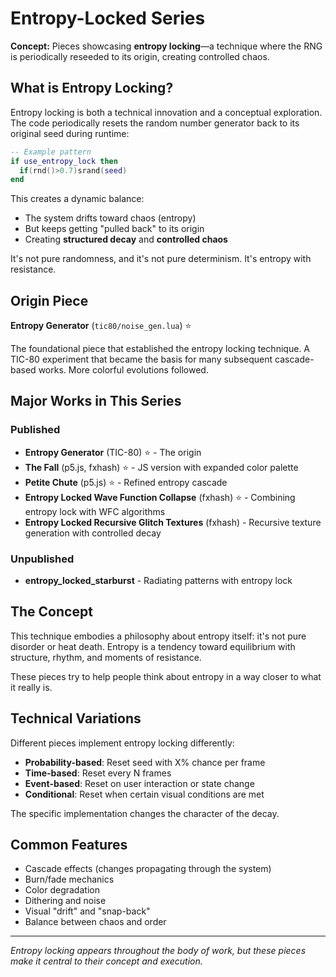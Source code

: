 # Entropy-Locked Series

**Concept:** Pieces showcasing **entropy locking**—a technique where the RNG is periodically reseeded to its origin, creating controlled chaos.

## What is Entropy Locking?

Entropy locking is both a technical innovation and a conceptual exploration. The code periodically resets the random number generator back to its original seed during runtime:

```lua
-- Example pattern
if use_entropy_lock then
  if(rnd()>0.7)srand(seed)
end
```

This creates a dynamic balance:
- The system drifts toward chaos (entropy)
- But keeps getting "pulled back" to its origin
- Creating **structured decay** and **controlled chaos**

It's not pure randomness, and it's not pure determinism. It's entropy with resistance.

## Origin Piece

**Entropy Generator** (`tic80/noise_gen.lua`) ⭐

The foundational piece that established the entropy locking technique. A TIC-80 experiment that became the basis for many subsequent cascade-based works. More colorful evolutions followed.

## Major Works in This Series

### Published
- **Entropy Generator** (TIC-80) ⭐ - The origin
- **The Fall** (p5.js, fxhash) ⭐ - JS version with expanded color palette
- **Petite Chute** (p5.js) ⭐ - Refined entropy cascade
- **Entropy Locked Wave Function Collapse** (fxhash) ⭐ - Combining entropy lock with WFC algorithms
- **Entropy Locked Recursive Glitch Textures** (fxhash) - Recursive texture generation with controlled decay

### Unpublished
- **entropy_locked_starburst** - Radiating patterns with entropy lock

## The Concept

This technique embodies a philosophy about entropy itself: it's not pure disorder or heat death. Entropy is a tendency toward equilibrium with structure, rhythm, and moments of resistance.

These pieces try to help people think about entropy in a way closer to what it really is.

## Technical Variations

Different pieces implement entropy locking differently:
- **Probability-based**: Reset seed with X% chance per frame
- **Time-based**: Reset every N frames
- **Event-based**: Reset on user interaction or state change
- **Conditional**: Reset when certain visual conditions are met

The specific implementation changes the character of the decay.

## Common Features

- Cascade effects (changes propagating through the system)
- Burn/fade mechanics
- Color degradation
- Dithering and noise
- Visual "drift" and "snap-back"
- Balance between chaos and order

---

*Entropy locking appears throughout the body of work, but these pieces make it central to their concept and execution.*
